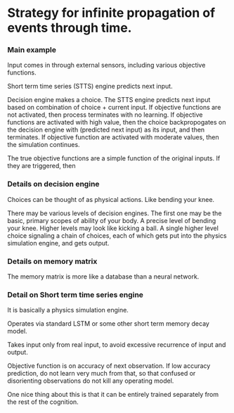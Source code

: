 # Strategy for infinite propagation of events through time.

### Main example

Input comes in through external sensors, including various objective functions.

Short term time series (STTS) engine predicts next input.

Decision engine makes a choice. The STTS engine predicts next input based on combination of choice + current input. If objective functions are not activated, then process terminates with no learning. If objective functions are activated with high value, then the choice backpropogates on the decision engine with (predicted next input) as its input, and then terminates. If objective function are activated with moderate values, then the simulation continues.

The true objective functions are a simple function of the original inputs. If they are triggered, then 

### Details on decision engine

Choices can be thought of as physical actions. Like bending your knee.

There may be various levels of decision engines. The first one may be the basic, primary scopes of ability of your body. A precise level of bending your knee. Higher levels may look like kicking a ball. A single higher level choice signaling a chain of choices, each of which gets put into the physics simulation engine, and gets output.

### Details on memory matrix

The memory matrix is more like a database than a neural network.

### Detail on Short term time series engine

It is basically a physics simulation engine.

Operates via standard LSTM or some other short term memory decay model.

Takes input only from real input, to avoid excessive recurrence of input and output.

Objective function is on accuracy of next observation. If low accuracy prediction, do not learn very much from that, so that confused or disorienting observations do not kill any operating model.

One nice thing about this is that it can be entirely trained separately from the rest of the cognition.
